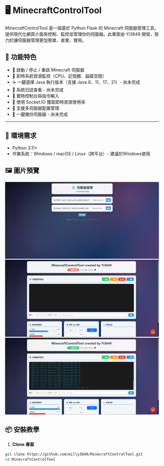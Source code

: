 # 🖥️ MinecraftControlTool

MinecraftControlTool 是一個基於 Python Flask 的 Minecraft 伺服器管理工具，提供現代化網頁介面來控制、監控並管理你的伺服器。此專案由 Yi3849 開發，致力於讓伺服器管理更加簡單、直覺、實用。

## 🌟 功能特色

- 🔌 啟動 / 停止 / 重啟 Minecraft 伺服器
- 🧠 即時系統資源監控（CPU、記憶體、磁碟空間）
- ☕ 一鍵選擇 Java 執行版本（支援 Java 8、11、17、21）- 尚未完成
- 📜 系統日誌查看 - 尚未完成
- 💬 實時控制台與指令輸入
- 🧠 使用 Socket.IO 獲取即時資源使用率
- 🧩 支援多伺服器配置管理
- 💾 一鍵備份伺服器 - 尚未完成

---

## 🔧 環境需求

- Python 3.11+
- 作業系統：Windows / macOS / Linux（跨平台）- 建議於Windows使用

## 🖼️ 圖片預覽
![首頁畫面](images/index.png)
![控制台畫面](images/server.png)
![終端機畫面](images/terminal.png)

## 📦 安裝教學

1. **Clone 專案**

```bash
git clone https://github.com/willy3849/MinecraftControlTool.git
cd MinecraftControlTool

